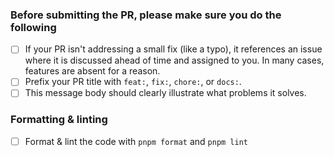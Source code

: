 ### Before submitting the PR, please make sure you do the following

- [ ] If your PR isn't addressing a small fix (like a typo), it references an issue where it is discussed ahead of time and assigned to you. In many cases, features are absent for a reason.
- [ ] Prefix your PR title with `feat:`, `fix:`, `chore:`, or `docs:`.
- [ ] This message body should clearly illustrate what problems it solves.

### Formatting & linting

- [ ] Format & lint the code with `pnpm format` and `pnpm lint`

